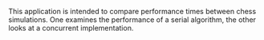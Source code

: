 This application is intended to compare performance times between chess simulations.
One examines the performance of a serial algorithm, the other looks at a concurrent implementation.
